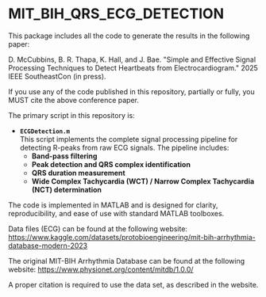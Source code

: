 # MIT_BIH_QRS_ECG_DETECTION

This package includes all the code to generate the results in the following paper:

D. McCubbins, B. R. Thapa, K. Hall, and J. Bae. "Simple and Effective Signal Processing Techniques to Detect Heartbeats from Electrocardiogram." 2025 IEEE SoutheastCon (in press).

If you use any of the code published in this repository, partially or fully, you MUST cite the above conference paper.

The primary script in this repository is:

- **`ECGDetection.m`**  
  This script implements the complete signal processing pipeline for detecting R-peaks from raw ECG signals. The pipeline includes: 
  - **Band-pass filtering**  
  - **Peak detection and QRS complex identification**  
  - **QRS duration measurement**  
  - **Wide Complex Tachycardia (WCT) / Narrow Complex Tachycardia (NCT) determination**
 
The code is implemented in MATLAB and is designed for clarity, reproducibility, and ease of use with standard MATLAB toolboxes.


Data files (ECG) can be found at the following website:
https://www.kaggle.com/datasets/protobioengineering/mit-bih-arrhythmia-database-modern-2023 

The original MIT-BIH Arrhythmia Database can be found at the following website: 
https://www.physionet.org/content/mitdb/1.0.0/

A proper citation is required to use the data set, as described in the website.

